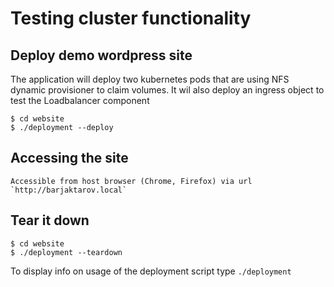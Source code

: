 # Testing cluster functionality
## Deploy demo wordpress site

The application will deploy two kubernetes pods that are using NFS dynamic provisioner to claim volumes. It wil also deploy an ingress object to test the Loadbalancer component

```
$ cd website
$ ./deployment --deploy
```
## Accessing the site

```
Accessible from host browser (Chrome, Firefox) via url `http://barjaktarov.local`
```
## Tear it down

```
$ cd website
$ ./deployment --teardown
```

To display info on usage of the deployment script type `./deployment`
